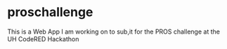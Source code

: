 # proschallenge
This is a Web App I am working on to sub,it for the PROS challenge at the UH CodeRED Hackathon
